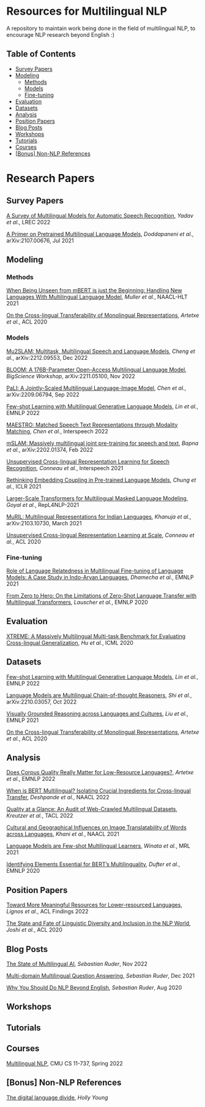 # Resources for Multilingual NLP
A repository to maintain work being done in the field of multilingual NLP, to encourage NLP research beyond English :)

## Table of Contents

* [Survey Papers](#survey-papers)
* [Modeling](#modeling)
  * [Methods](#methods)
  * [Models](#models)
  * [Fine-tuning](#fine-tuning)
* [Evaluation](#evaluation)
* [Datasets](#datasets)
* [Analysis](#analysis)
* [Position Papers](#position-papers)
* [Blog Posts](#blog-posts)
* [Workshops](#workshops)
* [Tutorials](#tutorials)
* [Courses](#courses)
* [\[Bonus\] Non-NLP References](#bonus-non-nlp-references)

# Research Papers

## Survey Papers
[A Survey of Multilingual Models for Automatic Speech Recognition](https://aclanthology.org/2022.lrec-1.542/), *Yadav et al.*, LREC 2022

[A Primer on Pretrained Multilingual Language Models](https://arxiv.org/abs/2107.00676), *Doddapaneni et al.*, arXiv:2107.00676, Jul 2021

## Modeling

### Methods
[When Being Unseen from mBERT is just the Beginning: Handling New Languages With Multilingual Language Model](https://arxiv.org/pdf/2010.12858.pdf), *Muller et al.*, NAACL-HLT 2021

[On the Cross-lingual Transferability of Monolingual Representations](https://arxiv.org/abs/1910.11856), *Artetxe et al.*, ACL 2020 

### Models
[Mu2SLAM: Multitask, Multilingual Speech and Language Models](https://arxiv.org/abs/2212.09553), *Cheng et al.*, arXiv:2212.09553, Dec 2022

[BLOOM: A 176B-Parameter Open-Access Multilingual Language Model](https://arxiv.org/pdf/2211.05100.pdf), *BigScience Workshop*, arXiv:2211.05100, Nov 2022

[PaLI: A Jointly-Scaled Multilingual Language-Image Model](https://arxiv.org/abs/2209.06794), *Chen et al.*, arXiv:2209.06794, Sep 2022

[Few-shot Learning with Multilingual Generative Language Models](https://arxiv.org/pdf/2112.10668.pdf), *Lin et al.*, EMNLP 2022

[MAESTRO: Matched Speech Text Representations through Modality Matching](https://arxiv.org/abs/2204.03409), *Chen et al.*, Interspeech 2022

[mSLAM: Massively multilingual joint pre-training for speech and text](https://arxiv.org/abs/2202.01374), *Bapna et al.*, arXiv:2202.01374, Feb 2022

[Unsupervised Cross-lingual Representation Learning for Speech Recognition](https://www.isca-speech.org/archive/pdfs/interspeech_2021/conneau21_interspeech.pdf), *Conneau et al.*, Interspeech 2021

[Rethinking Embedding Coupling in Pre-trained Language Models](https://openreview.net/forum?id=xpFFI_NtgpW), *Chung et al.*, ICLR 2021

[Larger-Scale Transformers for Multilingual Masked Language Modeling](https://aclanthology.org/2021.repl4nlp-1.4.pdf), *Goyal et al.*, RepL4NLP-2021

[MuRIL: Multilingual Representations for Indian Languages](https://arxiv.org/pdf/2103.10730.pdf), *Khanuja et al.*, arXiv:2103.10730, March 2021

[Unsupervised Cross-lingual Representation Learning at Scale](https://arxiv.org/abs/1911.02116), *Conneau et al.*, ACL 2020

### Fine-tuning
[Role of Language Relatedness in Multilingual Fine-tuning of Language Models: A Case Study in Indo-Aryan Languages](https://arxiv.org/pdf/2109.10534.pdf), *Dhamecha et al.*, EMNLP 2021

[From Zero to Hero: On the Limitations of Zero-Shot Language Transfer with Multilingual Transformers](https://aclanthology.org/2020.emnlp-main.363/), *Lauscher et al.*, EMNLP 2020


## Evaluation
[XTREME: A Massively Multilingual Multi-task Benchmark for Evaluating Cross-lingual Generalization](https://arxiv.org/abs/2003.11080), *Hu et al.*, ICML 2020


## Datasets
[Few-shot Learning with Multilingual Generative Language Models](https://arxiv.org/pdf/2112.10668.pdf), *Lin et al.*, EMNLP 2022

[Language Models are Multilingual Chain-of-thought Reasoners](https://arxiv.org/pdf/2210.03057.pdf), *Shi et al.*, 	arXiv:2210.03057, Oct 2022

[Visually Grounded Reasoning across Languages and Cultures](https://aclanthology.org/2021.emnlp-main.818/), *Liu et al.*, EMNLP 2021

[On the Cross-lingual Transferability of Monolingual Representations](https://arxiv.org/abs/1910.11856), *Artetxe et al.*, ACL 2020 

## Analysis
[Does Corpus Quality Really Matter for Low-Resource Languages?](https://arxiv.org/pdf/2203.08111.pdf), *Artetxe et al.*, EMNLP 2022

[When is BERT Multilingual? Isolating Crucial Ingredients for Cross-lingual Transfer](https://aclanthology.org/2022.naacl-main.264/), *Deshpande et al.*, NAACL 2022

[Quality at a Glance: An Audit of Web-Crawled Multilingual Datasets](https://aclanthology.org/2022.tacl-1.4.pdf), *Kreutzer et al.*, TACL 2022

[Cultural and Geographical Influences on Image Translatability of Words across Languages](https://aclanthology.org/2021.naacl-main.19/), *Khani et al.*, NAACL 2021

[Language Models are Few-shot Multilingual Learners](https://aclanthology.org/2021.mrl-1.1.pdf), *Winata et al.*, MRL 2021

[Identifying Elements Essential for BERT’s Multilinguality](https://aclanthology.org/2020.emnlp-main.358/), *Dufter et al.*, EMNLP 2020


## Position Papers
[Toward More Meaningful Resources for Lower-resourced Languages](https://aclanthology.org/2022.findings-acl.44.pdf), *Lignos et al.*, ACL Findings 2022

[The State and Fate of Linguistic Diversity and Inclusion in the NLP World](https://aclanthology.org/2020.acl-main.560/), *Joshi et al.*, ACL 2020


## Blog Posts
[The State of Multilingual AI](https://ruder.io/state-of-multilingual-ai/), *Sebastian Ruder*, Nov 2022

[Multi-domain Multilingual Question Answering](https://ruder.io/multi-qa-tutorial/), *Sebastian Ruder*, Dec 2021

[Why You Should Do NLP Beyond English](https://ruder.io/nlp-beyond-english/), *Sebastian Ruder*, Aug 2020


## Workshops

## Tutorials

## Courses
[Multilingual NLP](http://phontron.com/class/multiling2022/), CMU CS 11-737, Spring 2022

## [Bonus] Non-NLP References
[The digital language divide](https://labs.theguardian.com/digital-language-divide/), *Holly Young*


